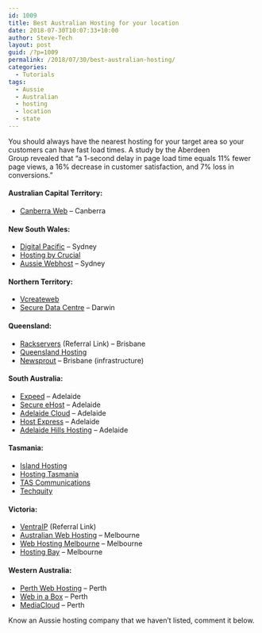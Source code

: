 ```yaml
---
id: 1009
title: Best Australian Hosting for your location
date: 2018-07-30T10:07:33+10:00
author: Steve-Tech
layout: post
guid: /?p=1009
permalink: /2018/07/30/best-australian-hosting/
categories:
  - Tutorials
tags:
  - Aussie
  - Australian
  - hosting
  - location
  - state
---
```

You should always have the nearest hosting for your target area so your customers can have fast load times. A study by the Aberdeen Group revealed that &#8220;a 1-second delay in page load time equals 11% fewer page views, a 16% decrease in customer satisfaction, and 7% loss in conversions.&#8221;<!--more-->

#### Australian Capital Territory:
  * <a href="https://www.canberraweb.com.au" target="_blank">Canberra Web</a> &#8211; Canberra

#### New South Wales:
  * <a href="https://www.digitalpacific.com.au/" target="_blank">Digital Pacific</a> &#8211; Sydney
  * <a href="https://www.crucial.com.au/" target="_blank">Hosting by Crucial</a>
  * <a href="https://www.aussiewebhost.com.au/" target="_blank">Aussie Webhost</a> &#8211; Sydney

#### Northern Territory:
  * <a href="https://www.vcreateweb.com.au/" target="_blank">Vcreateweb</a>
  * <a href="http://www.securedatacentre.com.au/" target="_blank">Secure Data Centre</a> &#8211; Darwin

#### Queensland:
  * <a href="http://www.rackservers.com.au/secure/aff.php?aff=168" target="_blank">Rackservers</a> (Referral Link) &#8211; Brisbane
  * <a href="https://www.queenslandhosting.com.au/" target="_blank">Queensland Hosting</a>
  * <a href="https://www.newsprout.com.au/" target="_blank">Newsprout</a> &#8211; Brisbane (infrastructure)

#### South Australia:
  * <a href="https://expeed.com.au/" target="_blank">Expeed</a> &#8211; Adelaide
  * <a href="https://www.ehost.com.au/" target="_blank">Secure eHost</a> &#8211; Adelaide
  * <a href="http://www.adelaidecloud.net/" target="_blank">Adelaide Cloud</a> &#8211; Adelaide
  * <a href="http://www.hostexpress.com.au/" target="_blank">Host Express</a> &#8211; Adelaide
  * <a href="https://adelaidehillshosting.com.au/" target="_blank">Adelaide Hills Hosting</a> &#8211; Adelaide

#### Tasmania:
  * <a href="http://www.islandhosting.com.au/" target="_blank">Island Hosting</a>
  * <a href="http://www.hostingtasmania.com.au/" target="_blank">Hosting Tasmania</a>
  * <a href="http://www.tascom.net.au/" target="_blank">TAS Communications</a>
  * <a href="https://techquity.com.au/" target="_blank">Techquity</a>

#### Victoria:
  * <a href="https://getonline.vip/NssVqBon" target="_blank">VentraIP</a> (Referral Link)
  * <a href="https://www.hostingaustralia.com.au/" target="_blank">Australian Web Hosting</a> &#8211; Melbourne
  * <a href="http://www.web-hosting-melbourne.com.au/" target="_blank">Web Hosting Melbourne</a> &#8211; Melbourne
  * <a href="https://www.hostingbay.com.au/" target="_blank">Hosting Bay</a> &#8211; Melbourne

#### Western Australia:
  * <a href="https://www.perthwebhosting.net.au/" target="_blank">Perth Web Hosting</a> &#8211; Perth
  * <a href="https://www.webinabox.net.au/" target="_blank">Web in a Box</a> &#8211; Perth
  * <a href="https://www.mediacloud.net.au/" target="_blank">MediaCloud</a> &#8211; Perth

Know an Aussie hosting company that we haven’t listed, comment it below.
